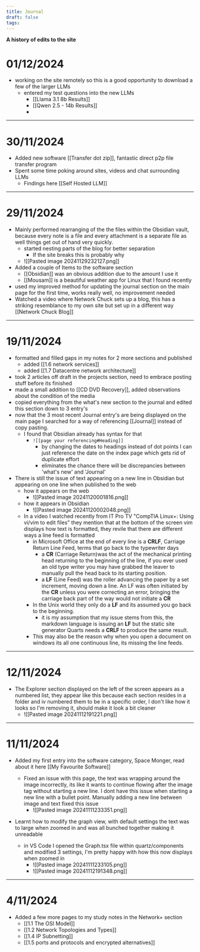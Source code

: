 ```yaml
---
title: Journal
draft: false
tags:
---
```

**A history of edits to the site**

# 01/12/2024
- working on the site remotely so this is a good opportunity to download a few of the larger LLMs
	- entered my test questions into the new LLMs
		- [[Llama 3.1 8b Results]]
		- [[Qwen 2.5 - 14b Results]]
		- 

---
# 30/11/2024
- Added new software [[Transfer dot zip]], fantastic direct p2p file transfer program
- Spent some time poking around sites, videos and chat surrounding LLMs
	- Findings here [[Self Hosted LLM]]

---
# 29/11/2024
- Mainly performed rearranging of the the files within the Obsidian vault, because every note is a file and every attachment is a separate file as well things get out of hand very quickly.
	- started nesting parts of the blog for better separation
		- If the site breaks this is probably why
	- ![[Pasted image 20241129232127.png]]
- Added a couple of Items to the software section
	- [[Obsidian]] was an obvious addition due to the amount I use it
	- [[Mousam]] is a beautiful weather app for Linux that I found recently
- used my improved method for updating the journal section on the main page for the first time, works really well, no improvement needed
- Watched a video where Network Chuck sets up a blog, this has a striking resemblance to my own site but set up in a different way [[Network Chuck Blog]]

---
# 19/11/2024
- formatted and filled gaps in my notes for 2 more sections and published
	- added [[1.6  network services]]
	- added [[1.7  Datacentre network architecture]]
- took 2 articles off draft in the projects section, need to embrace posting stuff before its finished
- made a small addition to [[CD DVD Recovery]], added observations about the condition of the media
- copied everything from the what's new section to the journal and edited this section down to 3 entry's
- now that the 3 most recent Journal entry's are being displayed on the main page I searched for a way of referencing [[Journal]] instead of copy pasting.
	- I found that Obsidian already has syntax for that
		- `![[page your referencing#Heading]]`
			- by changing the dates to headings instead of dot points I can just reference the date on the index page which gets rid of duplicate effort
			- eliminates the chance there will be discrepancies between 'what's new' and 'Journal'
- There is still the issue of text appearing on a new line in Obsidian but appearing on one line when published to the web
	- how it appears on the web
		- ![[Pasted image 20241120001816.png]]
	- how it appears in Obsidian
		- ![[Pasted image 20241120002048.png]]
	- In a video I watched recently from IT Pro TV "CompTIA Linux+: Using vi/vim to edit files" they mention that at the bottom of the screen vim displays how text is formatted, they revile that there are different ways a line feed is formatted
		- in Microsoft Office at the end of every line is a **CRLF**, Carriage Return Line Feed, terms that go back to the typewriter days
			- a **CR** (Carriage Return)was the act of the mechanical printing head returning to the beginning of the line, if you ever used an old type writer you may have grabbed the leaver to manually pull the head back to its starting position. 
			- a **LF** (Line Feed) was the roller advancing the paper by a set increment, moving down a line. An LF was often initiated by the **CR** unless you were correcting an error, bringing the carriage back part of the way would not initiate a **CR**
		- In the Unix world they only do a **LF** and its assumed you go back to the beginning.
			- it is my assumption that my issue stems from this, the markdown language is issuing an **LF** but the static site generator Quarts needs a **CRLF** to produce the same result.
		- This may also be the reason why when you open a document on windows its all one continuous line, its missing the line feeds.

---

# 12/11/2024
- The Explorer section displayed on the left of the screen appears as a numbered list, they appear like this because each section resides in a folder and iv numbered them to be in a specific order, I don't like how it looks so I'm removing it, should make it look a bit cleaner
	- ![[Pasted image 20241112191221.png]]

---

# 11/11/2024
- Added my first entry into the software category, Space Monger, read about it here [[My Favourite Software]]
	- Fixed an issue with this page, the text was wrapping around the image incorrectly, its like it wants to continue flowing after the image tag without starting a new line. I dont have this issue when starting a new line with a bullet point. Manually adding a new line between image and text fixed this issue
		- ![[Pasted image 20241111233351.png]]
	
- Learnt how to modify the graph view, with default settings the text was to large when zoomed in and was all bunched together making it unreadable
	- in VS Code I opened the Graph.tsx file within quartz/components and modified 3 settings, I'm pretty happy with how this now displays when zoomed in
		- ![[Pasted image 20241111233105.png]]
		- ![[Pasted image 20241112191348.png]]

---

# 4/11/2024
- Added a few more pages to my study notes in the Network+ section
	- [[1.1 The OSI Model]]
	- [[1.2 Network Topologies and Types]]
	- [[1.4 IP Subnetting]]
	- [[1.5 ports and protocols and encrypted alternatives]]
